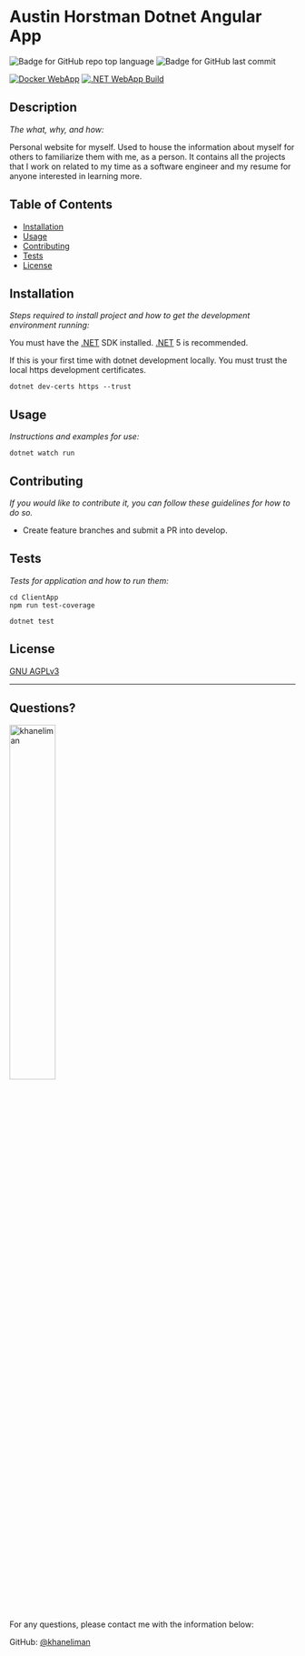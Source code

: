 # Austin Horstman Dotnet Angular App

  ![Badge for GitHub repo top language](https://img.shields.io/github/languages/top/khaneliman/austin-horstman-angular?style=flat&logo=appveyor)
  ![Badge for GitHub last commit](https://img.shields.io/github/last-commit/khaneliman/austin-horstman-angular?style=flat&logo=appveyor)

  [![Docker WebApp](https://github.com/khaneliman/austin-horstman-angular/actions/workflows/docker-webapp.yml/badge.svg)](https://github.com/khaneliman/austin-horstman-angular/actions/workflows/docker-webapp.yml)
  [![.NET WebApp Build](https://github.com/khaneliman/austin-horstman-angular/actions/workflows/dotnet-webapp.yml/badge.svg)](https://github.com/khaneliman/austin-horstman-angular/actions/workflows/dotnet-webapp.yml)
  
## Description
  
  *The what, why, and how:*
  
  Personal website for myself. Used to house the information about myself for others to familiarize them with me, as a person. It contains all the projects that I work on related to my time as a software engineer and my resume for anyone interested in learning more.

## Table of Contents

* [Installation](#installation)
* [Usage](#usage)
* [Contributing](#contributing)
* [Tests](#tests)
* [License](#license)
  
## Installation
  
  *Steps required to install project and how to get the development environment running:*
  
  You must have the [.NET](https://dotnet.microsoft.com/download/) SDK installed. [.NET](https://dotnet.microsoft.com/download/) 5 is recommended.

  If this is your first time with dotnet development locally. You must trust the local https development certificates.

    dotnet dev-certs https --trust
  
## Usage
  
  *Instructions and examples for use:*
  
    dotnet watch run
  
## Contributing
  
  *If you would like to contribute it, you can follow these guidelines for how to do so.*
  
* Create feature branches and submit a PR into develop.
  
## Tests
  
  *Tests for application and how to run them:*
  
    cd ClientApp  
    npm run test-coverage

    dotnet test
  
## License
  
  [GNU AGPLv3](https://www.gnu.org/licenses/agpl-3.0.en.html)
  
  ---
  
## Questions?

  <img src="https://avatars.githubusercontent.com/u/1778670?v=4" alt="khaneliman" width="40%" />
  
  For any questions, please contact me with the information below:

  GitHub: [@khaneliman](https://api.github.com/users/khaneliman)
  